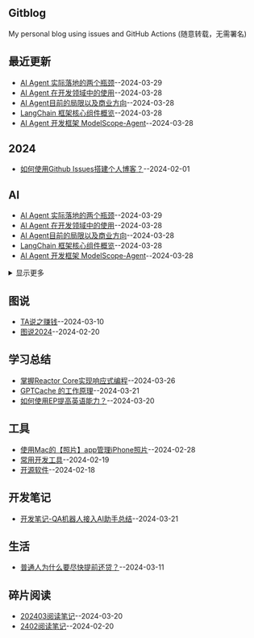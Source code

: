 ## Gitblog
My personal blog using issues and GitHub Actions (随意转载，无需署名)

## 最近更新
- [AI Agent 实际落地的两个瓶颈](https://github.com/humyna/gitblog/issues/23)--2024-03-29
- [AI Agent 在开发领域中的使用](https://github.com/humyna/gitblog/issues/22)--2024-03-28
- [AI Agent目前的局限以及商业方向](https://github.com/humyna/gitblog/issues/21)--2024-03-28
- [LangChain 框架核心组件概览](https://github.com/humyna/gitblog/issues/20)--2024-03-28
- [AI Agent 开发框架 ModelScope-Agent](https://github.com/humyna/gitblog/issues/19)--2024-03-28
## 2024
- [如何使用Github Issues搭建个人博客？](https://github.com/humyna/gitblog/issues/1)--2024-02-01
## AI
- [AI Agent 实际落地的两个瓶颈](https://github.com/humyna/gitblog/issues/23)--2024-03-29
- [AI Agent 在开发领域中的使用](https://github.com/humyna/gitblog/issues/22)--2024-03-28
- [AI Agent目前的局限以及商业方向](https://github.com/humyna/gitblog/issues/21)--2024-03-28
- [LangChain 框架核心组件概览](https://github.com/humyna/gitblog/issues/20)--2024-03-28
- [AI Agent 开发框架 ModelScope-Agent](https://github.com/humyna/gitblog/issues/19)--2024-03-28
<details><summary>显示更多</summary>

- [GPTCache 的工作原理](https://github.com/humyna/gitblog/issues/16)--2024-03-21
- [字节AI应用](https://github.com/humyna/gitblog/issues/10)--2024-02-27
- [AI提示词汇总](https://github.com/humyna/gitblog/issues/9)--2024-02-27
- [初识AI Agent](https://github.com/humyna/gitblog/issues/4)--2024-02-04
- [AI时代，个人现在如何行动？](https://github.com/humyna/gitblog/issues/3)--2024-02-04
- [ReAct流程](https://github.com/humyna/gitblog/issues/2)--2024-02-04
</details>

## 图说
- [TA说之赚钱](https://github.com/humyna/gitblog/issues/12)--2024-03-10
- [图说2024](https://github.com/humyna/gitblog/issues/8)--2024-02-20
## 学习总结
- [掌握Reactor Core实现响应式编程](https://github.com/humyna/gitblog/issues/18)--2024-03-26
- [GPTCache 的工作原理](https://github.com/humyna/gitblog/issues/16)--2024-03-21
- [如何使用EP提高英语能力？](https://github.com/humyna/gitblog/issues/15)--2024-03-20
## 工具
- [使用Mac的【照片】app管理iPhone照片](https://github.com/humyna/gitblog/issues/11)--2024-02-28
- [常用开发工具](https://github.com/humyna/gitblog/issues/6)--2024-02-19
- [开源软件](https://github.com/humyna/gitblog/issues/5)--2024-02-18
## 开发笔记
- [开发笔记-QA机器人接入AI助手总结](https://github.com/humyna/gitblog/issues/17)--2024-03-21
## 生活
- [普通人为什么要尽快提前还贷？](https://github.com/humyna/gitblog/issues/13)--2024-03-11
## 碎片阅读
- [202403阅读笔记](https://github.com/humyna/gitblog/issues/14)--2024-03-20
- [2402阅读笔记](https://github.com/humyna/gitblog/issues/7)--2024-02-20
